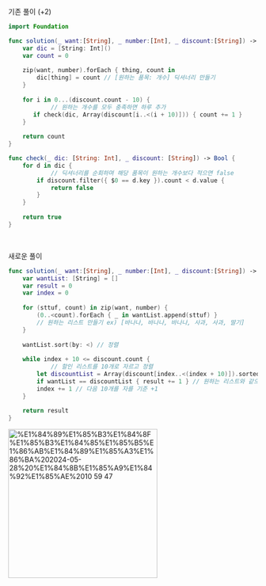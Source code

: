 기존 풀이 (+2)
```swift
import Foundation

func solution(_ want:[String], _ number:[Int], _ discount:[String]) -> Int {
    var dic = [String: Int]()
    var count = 0
    
    zip(want, number).forEach { thing, count in
        dic[thing] = count // [원하는 품목: 개수] 딕셔너리 만들기
    }
    
    for i in 0...(discount.count - 10) {
		    // 원하는 개수를 모두 충족하면 하루 추가
       if check(dic, Array(discount[i..<(i + 10)])) { count += 1 }
    }
    
    return count
}

func check(_ dic: [String: Int], _ discount: [String]) -> Bool {
    for d in dic {
		    // 딕셔너리를 순회하며 해당 품목이 원하는 개수보다 적으면 false
        if discount.filter({ $0 == d.key }).count < d.value {
            return false
        }
    }
    
    return true
}
```
<br>

새로운 풀이
```swift
func solution(_ want:[String], _ number:[Int], _ discount:[String]) -> Int {
    var wantList: [String] = []
    var result = 0
    var index = 0
    
    for (sttuf, count) in zip(want, number) {
        (0..<count).forEach { _ in wantList.append(sttuf) }
        // 원하는 리스트 만들기 ex) [바나나, 바나나, 바나나, 사과, 사과, 딸기]
    }
    
    wantList.sort(by: <) // 정렬
    
    while index + 10 <= discount.count {
		    // 할인 리스트를 10개로 자르고 정렬
        let discountList = Array(discount[index..<(index + 10)]).sorted(by: <)
        if wantList == discountList { result += 1 } // 원하는 리스트와 같으면 하루 추가
        index += 1 // 다음 10개를 자를 기준 +1
    } 
    
    return result
}
```
<img width="301" alt="%E1%84%89%E1%85%B3%E1%84%8F%E1%85%B3%E1%84%85%E1%85%B5%E1%86%AB%E1%84%89%E1%85%A3%E1%86%BA%202024-05-28%20%E1%84%8B%E1%85%A9%E1%84%92%E1%85%AE%2010 59 47" src="https://github.com/KTRJB/Conging-Test-Study/assets/102353787/4fd444ec-1a64-4ad5-bf0b-b956bb396b8f">

